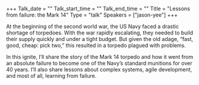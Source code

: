+++
Talk_date = ""
Talk_start_time = ""
Talk_end_time = ""
Title = "Lessons from failure: the Mark 14"
Type = "talk"
Speakers = ["jason-yee"]
+++

At the beginning of the second world war, the US Navy faced a drastic shortage of torpedoes. With the war rapidly escalating, they needed to build their supply quickly and under a tight budget. But given the old adage, “fast, good, cheap: pick two,” this resulted in a torpedo plagued with problems.

In this ignite, I’ll share the story of the Mark 14 torpedo and how it went from an absolute failure to become one of the Navy’s standard munitions for over 40 years. I’ll also share lessons about complex systems, agile development, and most of all, learning from failure.
